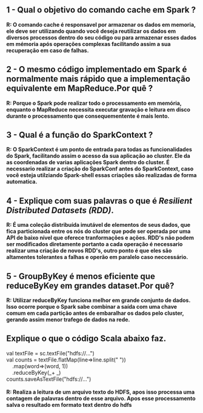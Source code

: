 
## 1 - Qual  o  objetivo do comando cache em Spark ?
**R: O comando cache é responsavel por armazenar os dados em memoria, ele deve ser utilizando quando você deseja reutilizar os dados em diversos processos dentro do seu código ou para armazenar esses dados em mémoria após operações complexas facilitando assim a sua recuperação em caso de falhas.**

## 2 - O mesmo código implementado em Spark é normalmente mais rápido que a implementação equivalente em MapReduce.Por quê ?
**R: Porque o Spark pode realizar todo o processamento em memória, enquanto o MapReduce necessita executar gravação e leitura em disco durante o processamento que consequementente é mais lento.**

## 3 - Qual é a função do SparkContext ?
**R: O SparkContext é um ponto de entrada para todas as funcionalidades do Spark, facilitando assim o acesso da sua aplicação ao cluster. Ele da as coordenadas de varias aplicações Spark dentro do cluster.
É necessario realizar a criação do SparkConf antes do SparkContext, caso você esteja utilziando Spark-shell essas criações são realizadas de forma automatica.**

## 4 - Explique com suas palavras o que é *Resilient Distributed Datasets (RDD)*.
**R: É uma coleção distribuída imutável de elementos de seus dados, que fica particionada entre os nós do cluster que pode ser operada por uma API de baixo nível que oferece tranformações e ações. RDD's não podem ser modificados diretamente portanto a cada operação é necessario realizar uma criação de novos RDD's, outro ponto é que eles são altamentes tolerantes a falhas e operão em paralelo caso neccessário.**

## 5 - GroupByKey é  menos eficiente que reduceByKey em grandes dataset.Por quê?
**R: Utilizar reduceByKey funciona melhor em grande conjunto de dados. Isso ocorre porque o Spark sabe combinar a saída com uma chave comum em cada partição antes de embaralhar os dados pelo cluster, gerando assim menor trafego de dados na rede.**

## Explique o que o código Scala abaixo faz.
val textFile = sc.textFile("hdfs://...") <br>
val counts = textFile.flatMap(line=>line.split(" ")) <br>
&nbsp;&nbsp;&nbsp;&nbsp;.map(word=>(word, 1))<br>
&nbsp;&nbsp;&nbsp;&nbsp;.reduceByKey(_+ _)<br>
counts.saveAsTextFile("hdfs://...")<br><br>
**R: Realiza a leitura de um arquivo texto do HDFS, apos isso processa uma contagem de palavras dentro de esse arquivo. Apos esse processamento salva o resultado em formato text dentro do hdfs**
